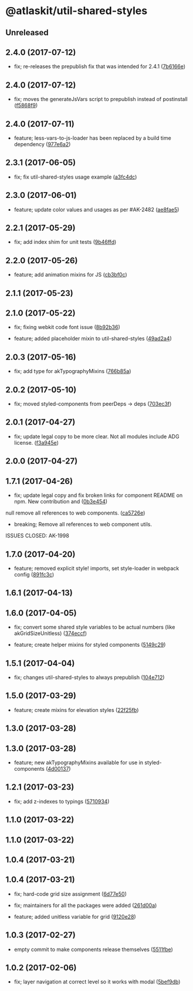 # @atlaskit/util-shared-styles

## Unreleased

## 2.4.0 (2017-07-12)


* fix; re-releases the prepublish fix that was intended for 2.4.1 ([7b6166e](https://bitbucket.org/atlassian/atlaskit/commits/7b6166e))

## 2.4.0 (2017-07-12)


* fix; moves the generateJsVars script to prepublish instead of postinstall ([f5868f9](https://bitbucket.org/atlassian/atlaskit/commits/f5868f9))

## 2.4.0 (2017-07-11)


* feature; less-vars-to-js-loader has been replaced by a build time dependency ([977e6a2](https://bitbucket.org/atlassian/atlaskit/commits/977e6a2))

## 2.3.1 (2017-06-05)


* fix; fix util-shared-styles usage example ([a3fc4dc](https://bitbucket.org/atlassian/atlaskit/commits/a3fc4dc))

## 2.3.0 (2017-06-01)


* feature; update color values and usages as per #AK-2482 ([ae8fae5](https://bitbucket.org/atlassian/atlaskit/commits/ae8fae5))

## 2.2.1 (2017-05-29)


* fix; add index shim for unit tests ([9b46ffd](https://bitbucket.org/atlassian/atlaskit/commits/9b46ffd))

## 2.2.0 (2017-05-26)


* feature; add animation mixins for JS ([cb3bf0c](https://bitbucket.org/atlassian/atlaskit/commits/cb3bf0c))

## 2.1.1 (2017-05-23)

## 2.1.0 (2017-05-22)


* fix; fixing webkit code font issue ([8b92b36](https://bitbucket.org/atlassian/atlaskit/commits/8b92b36))


* feature; added placeholder mixin to util-shared-styles ([49ad2a4](https://bitbucket.org/atlassian/atlaskit/commits/49ad2a4))

## 2.0.3 (2017-05-16)


* fix; add type for akTypographyMixins ([766b85a](https://bitbucket.org/atlassian/atlaskit/commits/766b85a))

## 2.0.2 (2017-05-10)


* fix; moved styled-components from peerDeps -> deps ([703ec3f](https://bitbucket.org/atlassian/atlaskit/commits/703ec3f))

## 2.0.1 (2017-04-27)


* fix; update legal copy to be more clear. Not all modules include ADG license. ([f3a945e](https://bitbucket.org/atlassian/atlaskit/commits/f3a945e))

## 2.0.0 (2017-04-27)

## 1.7.1 (2017-04-26)


* fix; update legal copy and fix broken links for component README on npm. New contribution and ([0b3e454](https://bitbucket.org/atlassian/atlaskit/commits/0b3e454))


null remove all references to web components. ([ca5726e](https://bitbucket.org/atlassian/atlaskit/commits/ca5726e))


* breaking; Remove all references to web component utils.

ISSUES CLOSED: AK-1998

## 1.7.0 (2017-04-20)


* feature; removed explicit style! imports, set style-loader in webpack config ([891fc3c](https://bitbucket.org/atlassian/atlaskit/commits/891fc3c))

## 1.6.1 (2017-04-13)

## 1.6.0 (2017-04-05)


* fix; convert some shared style variables to be actual numbers (like akGridSizeUnitless) ([374eccf](https://bitbucket.org/atlassian/atlaskit/commits/374eccf))


* feature; create helper mixins for styled components ([5149c29](https://bitbucket.org/atlassian/atlaskit/commits/5149c29))

## 1.5.1 (2017-04-04)


* fix; changes util-shared-styles to always prepublish ([104e712](https://bitbucket.org/atlassian/atlaskit/commits/104e712))

## 1.5.0 (2017-03-29)


* feature; create mixins for elevation styles ([22f25fb](https://bitbucket.org/atlassian/atlaskit/commits/22f25fb))

## 1.3.0 (2017-03-28)

## 1.3.0 (2017-03-28)


* feature; new akTypographyMixins available for use in styled-components ([4d00137](https://bitbucket.org/atlassian/atlaskit/commits/4d00137))

## 1.2.1 (2017-03-23)


* fix; add z-indexes to typings ([5710934](https://bitbucket.org/atlassian/atlaskit/commits/5710934))

## 1.1.0 (2017-03-22)

## 1.1.0 (2017-03-22)

## 1.0.4 (2017-03-21)

## 1.0.4 (2017-03-21)


* fix; hard-code grid size assignment ([6d77e50](https://bitbucket.org/atlassian/atlaskit/commits/6d77e50))
* fix; maintainers for all the packages were added ([261d00a](https://bitbucket.org/atlassian/atlaskit/commits/261d00a))


* feature; added unitless variable for grid ([9120e28](https://bitbucket.org/atlassian/atlaskit/commits/9120e28))

## 1.0.3 (2017-02-27)


* empty commit to make components release themselves ([5511fbe](https://bitbucket.org/atlassian/atlaskit/commits/5511fbe))

## 1.0.2 (2017-02-06)


* fix; layer navigation at correct level so it works with modal ([5bef9db](https://bitbucket.org/atlassian/atlaskit/commits/5bef9db))
